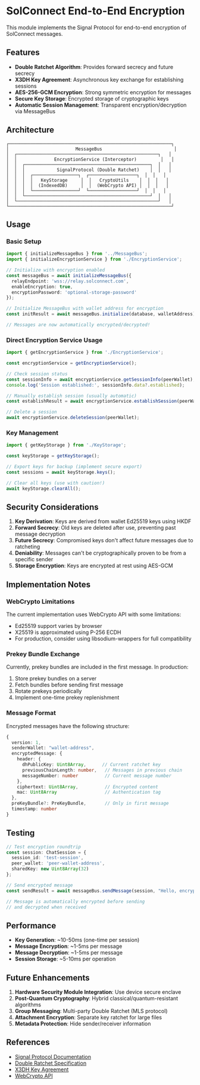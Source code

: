 # SolConnect End-to-End Encryption

This module implements the Signal Protocol for end-to-end encryption of SolConnect messages.

## Features

- **Double Ratchet Algorithm**: Provides forward secrecy and future secrecy
- **X3DH Key Agreement**: Asynchronous key exchange for establishing sessions
- **AES-256-GCM Encryption**: Strong symmetric encryption for messages
- **Secure Key Storage**: Encrypted storage of cryptographic keys
- **Automatic Session Management**: Transparent encryption/decryption via MessageBus

## Architecture

```
┌─────────────────────────────────────────────────────────────┐
│                         MessageBus                           │
│  ┌─────────────────────────────────────────────────────┐   │
│  │              EncryptionService (Interceptor)         │   │
│  │  ┌───────────────────────────────────────────────┐  │   │
│  │  │            SignalProtocol (Double Ratchet)    │  │   │
│  │  │  ┌─────────────────┐  ┌──────────────────┐  │  │   │
│  │  │  │   KeyStorage     │  │   CryptoUtils    │  │  │   │
│  │  │  │  (IndexedDB)     │  │  (WebCrypto API) │  │  │   │
│  │  │  └─────────────────┘  └──────────────────┘  │  │   │
│  │  └───────────────────────────────────────────────┘  │   │
│  └─────────────────────────────────────────────────────┘   │
└─────────────────────────────────────────────────────────────┘
```

## Usage

### Basic Setup

```typescript
import { initializeMessageBus } from '../MessageBus';
import { initializeEncryptionService } from './EncryptionService';

// Initialize with encryption enabled
const messageBus = await initializeMessageBus({
  relayEndpoint: 'wss://relay.solconnect.com',
  enableEncryption: true,
  encryptionPassword: 'optional-storage-password'
});

// Initialize MessageBus with wallet address for encryption
const initResult = await messageBus.initialize(database, walletAddress);

// Messages are now automatically encrypted/decrypted!
```

### Direct Encryption Service Usage

```typescript
import { getEncryptionService } from './EncryptionService';

const encryptionService = getEncryptionService();

// Check session status
const sessionInfo = await encryptionService.getSessionInfo(peerWallet);
console.log('Session established:', sessionInfo.data?.established);

// Manually establish session (usually automatic)
const establishResult = await encryptionService.establishSession(peerWallet);

// Delete a session
await encryptionService.deleteSession(peerWallet);
```

### Key Management

```typescript
import { getKeyStorage } from './KeyStorage';

const keyStorage = getKeyStorage();

// Export keys for backup (implement secure export)
const sessions = await keyStorage.keys();

// Clear all keys (use with caution!)
await keyStorage.clearAll();
```

## Security Considerations

1. **Key Derivation**: Keys are derived from wallet Ed25519 keys using HKDF
2. **Forward Secrecy**: Old keys are deleted after use, preventing past message decryption
3. **Future Secrecy**: Compromised keys don't affect future messages due to ratcheting
4. **Deniability**: Messages can't be cryptographically proven to be from a specific sender
5. **Storage Encryption**: Keys are encrypted at rest using AES-GCM

## Implementation Notes

### WebCrypto Limitations

The current implementation uses WebCrypto API with some limitations:
- Ed25519 support varies by browser
- X25519 is approximated using P-256 ECDH
- For production, consider using libsodium-wrappers for full compatibility

### Prekey Bundle Exchange

Currently, prekey bundles are included in the first message. In production:
1. Store prekey bundles on a server
2. Fetch bundles before sending first message
3. Rotate prekeys periodically
4. Implement one-time prekey replenishment

### Message Format

Encrypted messages have the following structure:

```typescript
{
  version: 1,
  senderWallet: "wallet-address",
  encryptedMessage: {
    header: {
      dhPublicKey: Uint8Array,      // Current ratchet key
      previousChainLength: number,   // Messages in previous chain
      messageNumber: number          // Current message number
    },
    ciphertext: Uint8Array,          // Encrypted content
    mac: Uint8Array                  // Authentication tag
  },
  preKeyBundle?: PreKeyBundle,       // Only in first message
  timestamp: number
}
```

## Testing

```typescript
// Test encryption roundtrip
const session: ChatSession = {
  session_id: 'test-session',
  peer_wallet: 'peer-wallet-address',
  sharedKey: new Uint8Array(32)
};

// Send encrypted message
const sendResult = await messageBus.sendMessage(session, "Hello, encrypted world!");

// Message is automatically encrypted before sending
// and decrypted when received
```

## Performance

- **Key Generation**: ~10-50ms (one-time per session)
- **Message Encryption**: ~1-5ms per message
- **Message Decryption**: ~1-5ms per message
- **Session Storage**: ~5-10ms per operation

## Future Enhancements

1. **Hardware Security Module Integration**: Use device secure enclave
2. **Post-Quantum Cryptography**: Hybrid classical/quantum-resistant algorithms
3. **Group Messaging**: Multi-party Double Ratchet (MLS protocol)
4. **Attachment Encryption**: Separate key ratchet for large files
5. **Metadata Protection**: Hide sender/receiver information

## References

- [Signal Protocol Documentation](https://signal.org/docs/)
- [Double Ratchet Specification](https://signal.org/docs/specifications/doubleratchet/)
- [X3DH Key Agreement](https://signal.org/docs/specifications/x3dh/)
- [WebCrypto API](https://developer.mozilla.org/en-US/docs/Web/API/Web_Crypto_API) 